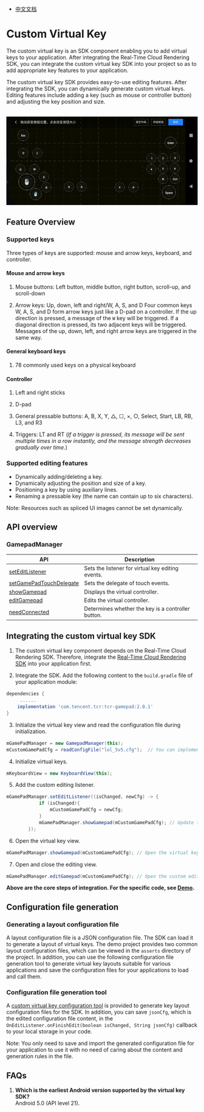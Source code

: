 - [中文文档](自定义虚拟按键接入指南.md)

# Custom Virtual Key


The custom virtual key is an SDK component enabling you to add virtual keys to your application. After integrating the Real-Time Cloud Rendering SDK, you can integrate the custom virtual key SDK into your project so as to add appropriate key features to your application.

The custom virtual key SDK provides easy-to-use editing features. After integrating the SDK, you can dynamically generate custom virtual keys. Editing features include adding a key (such as mouse or controller button) and adjusting the key position and size.


<br>
<img src="images/自定义虚拟按键展示.png">
<br>

## Feature Overview
### Supported keys

Three types of keys are supported: mouse and arrow keys, keyboard, and controller.

#### Mouse and arrow keys

1. Mouse buttons: Left button, middle button, right button, scroll-up, and scroll-down

2. Arrow keys: Up, down, left and right/W, A, S, and D
    Four common keys W, A, S, and D form arrow keys just like a D-pad on a controller. If the up direction is pressed, a message of the `W` key will be triggered. If a diagonal direction is pressed, its two adjacent keys will be triggered.
    Messages of the up, down, left, and right arrow keys are triggered in the same way.

#### General keyboard keys

1. 78 commonly used keys on a physical keyboard

#### Controller

1. Left and right sticks 

2. D-pad

3. General pressable buttons: A, B, X, Y, △, ☐, ×, ○, Select, Start, LB, RB, L3, and R3

4. Triggers: LT and RT (*If a trigger is pressed, its message will be sent multiple times in a row instantly, and the message strength decreases gradually over time.*)

### Supported editing features

- Dynamically adding/deleting a key.
- Dynamically adjusting the position and size of a key.
- Positioning a key by using auxiliary lines.
- Renaming a pressable key (the name can contain up to six characters).

Note: Resources such as spliced UI images cannot be set dynamically.

## API overview
### GamepadManager

| API | Description |
| ------------------------------------------------------------ | ------------------------ |
| [setEditListener](https://tencentyun.github.io/cloudgame-android-sdk/tcr-gamepad/com/tencent/tcrgamepad/GamepadManager.html#setEditListener(com.tencent.tcrgamepad.GamepadManager.OnEditListener))     | Sets the listener for virtual key editing events.  |
| [setGamePadTouchDelegate](https://tencentyun.github.io/cloudgame-android-sdk/tcr-gamepad/com/tencent/tcrgamepad/GamepadManager.html#setGamePadTouchDelegate(IGamepadTouchDelegate))                        | Sets the delegate of touch events. |
| [showGamepad](https://tencentyun.github.io/cloudgame-android-sdk/tcr-gamepad/com/tencent/tcrgamepad/GamepadManager.html#showGamepad(java.lang.String))                 | Displays the virtual controller.             |
| [editGamepad](https://tencentyun.github.io/cloudgame-android-sdk/tcr-gamepad/com/tencent/tcrgamepad/GamepadManager.html#editGamepad(java.lang.String)) | Edits the virtual controller.             |
| [needConnected](https://tencentyun.github.io/cloudgame-android-sdk/tcr-gamepad/com/tencent/tcrgamepad/GamepadManager.html#needConnected())                             | Determines whether the key is a controller button.       |


## Integrating the custom virtual key SDK

1. The custom virtual key component depends on the Real-Time Cloud Rendering SDK. Therefore, integrate the [Real-Time Cloud Rendering SDK](Getting-Started.md) into your application first.

2. Integrate the SDK. Add the following content to the `build.gradle` file of your application module:

```groovy
dependencies {
	 ......
    implementation 'com.tencent.tcr:tcr-gamepad:2.0.1'
}
```

3. Initialize the virtual key view and read the configuration file during initialization.

``` java
mGamePadManager = new GamepadManager(this);
mCustomGamePadCfg = readConfigFile("lol_5v5.cfg");  // You can implement the reading method on your own.
```

4. Initialize virtual keys.

```java
mKeyboardView = new KeyboardView(this);

```
5. Add the custom editing listener.

```java
mGamePadManager.setEditListener((isChanged, newCfg) -> {
            if (isChanged){
                mCustomGamePadCfg = newCfg;
            }
            mGamePadManager.showGamepad(mCustomGamePadCfg); // Update the key view after editing.
        });
```

6. Open the virtual key view.

```java
mGamePadManager.showGamepad(mCustomGamePadCfg); // Open the virtual key view.
```
7. Open and close the editing view.

```java
mGamePadManager.editGamepad(mCustomGamePadCfg); // Open the custom editing view.
```

**Above are the core steps of integration. For the specific code, see [Demo](../Demo).**



## Configuration file generation
### Generating a layout configuration file
A layout configuration file is a JSON configuration file. The SDK can load it to generate a layout of virtual keys. The demo project provides two common layout configuration files, which can be viewed in the `asserts` directory of the project. In addition, you can use the following configuration file generation tool to generate virtual key layouts suitable for various applications and save the configuration files for your applications to load and call them.
### Configuration file generation tool
A [custom virtual key configuration tool](../Tools/vktool-release.apk) is provided to generate key layout configuration files for the SDK. In addition, you can save `jsonCfg`, which is the edited configuration file content, in the `OnEditListener.onFinishEdit(boolean isChanged, String jsonCfg)` callback to your local storage in your code.

Note: You only need to save and import the generated configuration file for your application to use it with no need of caring about the content and generation rules in the file.

## FAQs
1. **Which is the earliest Android version supported by the virtual key SDK?**  
Android 5.0 (API level 21).
